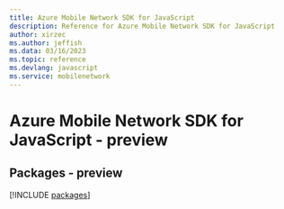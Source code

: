 ```yaml
---
title: Azure Mobile Network SDK for JavaScript
description: Reference for Azure Mobile Network SDK for JavaScript
author: xirzec
ms.author: jeffish
ms.data: 03/16/2023
ms.topic: reference
ms.devlang: javascript
ms.service: mobilenetwork
---
```

# Azure Mobile Network SDK for JavaScript - preview
## Packages - preview
[!INCLUDE [packages](mobile-network-index.md)]